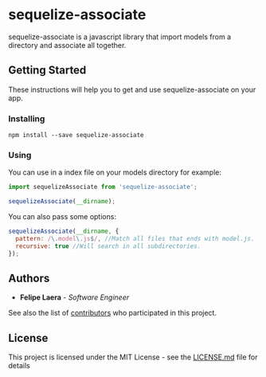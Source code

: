 
# sequelize-associate

sequelize-associate is a javascript library that import models from a directory and associate all together.

## Getting Started

These instructions will help you to get and use sequelize-associate on your app.

### Installing

```
npm install --save sequelize-associate
```

### Using

You can use in a index file on your models directory for example: 

```js
import sequelizeAssociate from 'sequelize-associate';

sequelizeAssociate(__dirname);
```

You can also pass some options:

```js
sequelizeAssociate(__dirname, { 
  pattern: /\.model\.js$/, //Match all files that ends with model.js.
  recursive: true //Will search in all subdirectories.
});
```

## Authors

*  **Felipe Laera** - *Software Engineer*

See also the list of [contributors](https://github.com/LaeraFelipe/sequelize-associate/contributors) who participated in this project.
  

## License

This project is licensed under the MIT License - see the [LICENSE.md](https://github.com/LaeraFelipe/sequelize-associate/blob/master/LICENSE.md) file for details
  